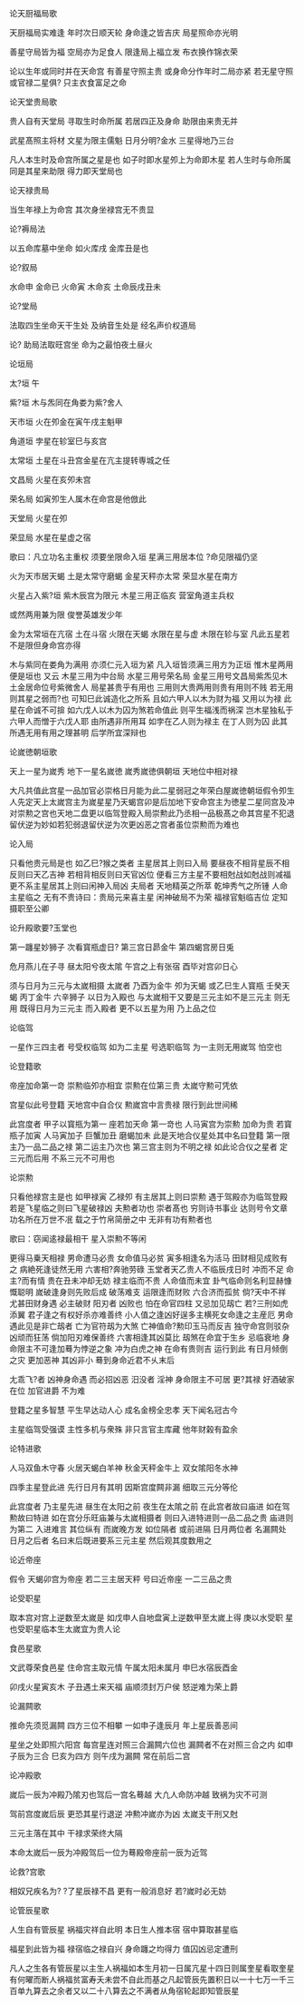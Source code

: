 论天厨福局歌

天厨福局实难逢   年时次日顺天轮   身命逢之皆吉庆   局星照命亦光明

善星守局皆为福   空局亦为足食人   限逢局上福立发   布衣换作锦衣荣

论以生年或同时并在天命宫 有善星守照主贵 或身命分作年时二局亦紧 若无星守照 或官禄二星俱? 只主衣食富足之命

论天堂贵局歌

贵人自有天堂局   寻取生时命所属   若居四正及身命   助限由来贵无并

武星髙照主将材   文星为限主儒魁   日月分明?金水   三星得地乃三台

凡人本生时及命宫所属之星是也 如子时即水星夘上为命即木星 若人生时与命所属同是其星来助限 得力即天堂局也

论天禄贵局

当生年禄上为命宫 其次身坐禄宫无不贵显

论?褥局法

以五命库墓中坐命 如火库戌 金库丑是也

论?叙局

水命申 金命已 火命寅 木命亥 土命辰戌丑未

论?堂局

法取四生坐命天干生处 及纳音生处是 经名声价权道局

论? 助局法取旺宫坐 命为之最怕夜土昼火

论垣局

太?垣 午

紫?垣 木与炁同在角娄为紫?舍人

天市垣 火在夘金在寅午戌主魁甲

角道垣 孛星在轸室巳与亥宫

太常垣 土星在斗丑宫金星在亢主提转専城之任

文昌局 火星在亥夘未宫

荣名局 如寅夘生人属木在命宫是他倣此

天堂局 火星在夘

荣显局 水星在星虚之宿

歌曰：凡立功名主重权  须要坐限命入垣  星满三用居本位  ?命见限福仍坚

火为天市居天蝎  土是太常守磨蝎  金星天秤亦太常  荣显水星在南方

火星占入紫?垣  紫木辰宫为限元  木星三用正临亥  营室角道主兵权

或然两用兼为限   俊誉英雄发少年

金为太常垣在亢宿 土在斗宿 火限在天蝎 水限在星与虚 木限在轸与室 凡此五星若不是限但身命宫亦得

木与紫同在娄角为满用 亦须仁元入垣为紧 凡入垣皆须满三用方为正垣 惟木星两用便是垣也 又云 木星三用为中台局 水星三用号荣名局 金星三用号文昌局紫炁见木土金居命位号紫微舍人 局星甚贵乎有用也 三用则大贵两用则贵有用则不贱 若无用则其星之弱而?也 可知巳此诚造化之所系 且如六甲人以木为财为福 又用以为禄 此星在命诚不可揜 如六戊人以木为囚为煞若命值此 则平生福浅而祸深 岂木星独私于 六甲人而憎于六戊人耶 由所遇非所用耳 如孛在乙人则为禄主 在丁人则为囚 此其所遇无用有用之理甚明 后学所宜深辩也

论嵗徳朝垣歌

天上一星为嵗秀   地下一星名嵗徳   嵗秀嵗徳俱朝垣   天地位中相对禄

大凡共值此宫星一品加官必崇格日月能为此二星弱冠之年荣白屋嵗徳朝垣假令夘生人先定天上太嵗宫主为嵗星星乃天蝎宫卯是后加地下安命宫主为徳星二星同宫及冲对崇勲之宫也天地二盘更以临驾登殿入局崇勲此乃丞相一品极髙之命其宫星不犯退留伏逆为妙如若犯弱退留伏逆为次更凶恶之宫者虽位崇勲而为难也

论入局

只看他贵元局是也 如乙巳?猴之类者 主星居其上则曰入局 要昼夜不相背星辰不相反则曰天乙吉神 若相背相反则曰天官凶位 便看三方主星不要相尅战如尅战则减福 更不系主星居其上则曰闲神入局凶 夫局者 天地精英之所萃 乾坤秀气之所锺 人命主星临之 无有不贵诗曰：贵局元来喜主星   闲神破局不为荣   福禄官魁临吉位   定知摄职至公卿

论升殿歌要?玉堂也

第一躔星妙狮子   次看寳瓶虚日?   第三宫日昴金牛   第四蝎宫房日兎

危月燕儿在子寻   昼太阳兮夜太隂   午宫之上有张宿   酉毕对宫卯日心

须与日月为三元与太嵗相摄 太嵗者 乃酉为金牛 夘为天蝎 或乙巳生人寳瓶 壬癸天蝎 丙丁金牛 六辛狮子 以日为入殿也 与太嵗相干又要是三元主如不是三元主 则无用 既得日月为三元主 而入殿者 更不以五星为用 乃上品之位

论临驾

一星作三四主者 号受权临驾 如为二主星 号选职临驾 为一主则无用嵗驾 怕空也

论登籍歌

帝座加命第一竒   崇勲临夘亦相宜   崇勲在位第三贵   太嵗守勲可凭依

宫星似此号登籍   天地宫中自合仪   勲嵗宫中言贵禄   限行到此世间稀

此宫度者 甲子以寳瓶为第一 座若加天命 第一竒也 人马寅宫为崇勲 加命为贵 若寳瓶子加寅 人马寅加子 巨蟹加丑 磨蝎加未 此是天地合仪星处其中名曰登籍 第一限主乃一品二品之禄 第二运主乃次也 第三宫主则为不明之禄 如此论合仪之星者 定三元而后用 不系三元不可用也

论崇勲

只看他禄宫主是也 如甲禄寅 乙禄夘 有主居其上则曰崇勲 遇于驾殿亦为临驾登殿 若是飞星临之则曰飞星破禄凶 夫勲者功也 崇者髙也 穷则诗书事业 达则号令文章 功名所在万世不冺 载之于竹帛简册之中 无非有功有勲者也

歌曰：窃闻逺禄最相干   星入崇勲不等闲

更得马乗天相禄 男命遭马必贵 女命值马必贫 寅多相逢名为活马 田财相见成败有之 病絶死逢徒然无用  六害相?奔驰劳碌 玉堂者天乙贵人不临辰戌日时 冲而不足 命主?而有情 贵在丑未冲却无妨 禄主临而不贵 人命值而未宜 卦气临命则名利显赫慷慨聪明 嵗破逢身则先败后成 破荡难支 运限逢而财败 六合济而孤贫 倘?天中不祥 尤甚田财身遇 必主破财 阳刃者 凶败也 怕在命官四柱 又忌加见刼亡 若?三刑如虎添翼 君子逢之有权好杀亦难善终 小人值之逢凶好逞多主横死女命逢之主産厄 男命遇此见是非亡刼者 亡为官符刼为大煞 亡神值命?勲印玉马而反吉 独守命宫则驳杂凶顽而狂荡 倘加阳刃难保善终 六害相逢其凶莫比 刼煞在命宜于生乡 忌临衰地 身命限主不可逢加蓦为悖逆之象 冲为白虎之神 在命有贵则吉 运行到此 有日月倾倒之灾 更加恶神 其凶非小 蓦到身命近君不乆末后

尢乖飞?者 凶神身命遇 而必招凶恶 汨没者 淫神 身命限主不可居 更?其禄 好酒破家 在位 加官进爵 不为难

登籍之星多智慧    平生早达动人心    成名金榜全忠孝    天下闻名冠古今

主星临驾受强谟    主性多机与衆殊    非只言官主库藏    他年财榖有盈余

论特进歌

人马双鱼木守春   火居天蝎白羊神   秋金天秤金牛上   双女隂阳冬水神

四季主星登此进   先行日月有其明   因斯宫度闗非漏   细取三元分等伦

此宫度者 乃主星先进 昼生在太阳之前 夜生在太隂之前 在此宫者故曰庙进 如在驾勲故曰特进 如在宫分乐旺庙兼与太嵗相摄者 则曰入进特进则一品二品之贵 庙进则为第二 入进难言 其位纵有 而嵗晚方发 如位隔者 或前进隔 日月两位者 名漏闗处 日月之后者 名曰末后既进要系三元主星 然后观其度数用之

论近帝座

假令 天蝎卯宫为帝座 若二三主居天秤 号曰近帝座 一二三品之贵

论受职星

取本宫对宫上逆数至太嵗是 如戊申人自地盘寅上逆数甲至太嵗上得 庚以水受职 星也受职星临本生太嵗宜为贵人论

食邑星歌

文武尊荣食邑星   住命宫主取元情   午属太阳未属月   申巳水宿辰酉金

卯戌火星寅亥木   子丑遇土来天福   庙顺须封万户侯   怒逆难为荣上爵

论漏闗歌

推命先须觅漏闗   四方三位不相攀   一如申子逢辰月   年上星辰善恶间

星坐之处即照六阳宫 每宫星连对照三合漏闗六位也 漏闗者不在对照三合之内 如申子辰为三合 巳亥为四方 则午戌为漏闗 常在前后二宫

论冲殿歌

嵗后一辰为冲殿乃隂刃也驾后一宫名蓦越   大凢人命防冲越   致祸为灾不可测

驾前宫度嵗后辰       更恐其星行退逆   冲勲冲嵗亦为凶   太嵗支干刑又尅

三元主落在其中       干禄求荣终大隔

本命太嵗后一辰为冲殿驾后一位为蓦殿帝座前一辰为近驾

论救?宫歌

相奴兄疾名为?   ?了星辰禄不昌   更有一般消息好   若?嵗时必无妨

论管辰星歌

人生自有管辰星   祸福灾祥自此明   本日生人推本宿   宿中算取甚星临

福星到此皆为福   禄宿临之禄自兴   身命躔之均得力   值囚凶忌定遭刑

凡人之生各有管辰星以主生人祸福如本生月初一日属亢星十四日则属奎星看取奎星有何曜而断人祸福贫富寿夭未尝不自此而基之凡起管辰先置积日以一十七万一千三百单九算去之余者又以二十八算去之不满者从角宿轮起即知管辰星

